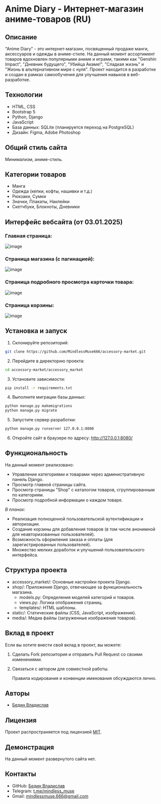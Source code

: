 # Anime Diary - Интернет-магазин аниме-товаров (RU)

## Описание
"Anime Diary" - это интернет-магазин, посвященный продаже манги, аксессуаров и одежды в аниме-стиле. На данный момент ассортимент товаров вдохновлен популярными аниме и играми, такими как "Genshin Impact", "Дневник будущего", "Убийца Акаме!", "Сладкая жизнь" и "Жизнь в альтернативном мире с нуля". Проект находится в разработке и создан в рамках самообучения для улучшения навыков в веб-разработке. 

## Технологии
- HTML, CSS
- Bootstrap 5
- Python, Django
- JavaScript
- База данных: SQLite (планируется переход на PostgreSQL)
- Дизайн: Figma, Adobe Photoshop

## Общий стиль сайта
Минимализм, аниме-стиль.

## Категории товаров
- Манга
- Одежда (кепки, кофты, нашивки и т.д.)
- Рюкзаки, Сумки
- Значки, Плакаты, Наклейки
- Скетчбуки, Блокноты, Дневники

## Интерфейс вебсайта (от 03.01.2025)
### Главная страница:
![image](https://github.com/user-attachments/assets/f1949cc2-ca9e-4b7d-81ad-f90f39e906a6)
### Страница магазина (с пагинацией):
![image](https://github.com/user-attachments/assets/6967ebf9-ca9a-42ff-b9af-bd18a229e002)
### Страница подробного просмотра карточки товара:
![image](https://github.com/user-attachments/assets/f284fa95-cb7e-4838-81f3-eb1d83bb4d71)
### Страница корзины:
![image](https://github.com/user-attachments/assets/9db2da4c-266d-4373-9261-14167901fac4)

## Установка и запуск
1. Склонируйте репозиторий:

```bash
git clone https://github.com/MindlessMuse666/accessory-market.git
```

2. Перейдите в директорию проекта:
```bash
cd accessory-market/accessory_market
```

3. Установите зависимости:
  
```bash
pip install -r requirements.txt
```

4. Выполните миграции базы данных:
  
```bash
python manage.py makemigrations
python manage.py migrate
```

5. Запустите сервер разработки:
  
```bash
python manage.py runserver 127.0.0.1:8080
```

6. Откройте сайт в браузере по адресу: http://127.0.0.1:8080/

## Функциональность
На данный момент реализовано:
- Управление категориями и товарами через административную панель Django.
- Просмотр главной страницы сайта.
- Просмотр страницы "Shop" с каталогом товаров, сгруппированным по категориям.
- Просмотр подробной информации о каждом товаре.

*В планах:*
- Реализация полноценной пользовательской аутентификации и авторизации.
- Создание корзины для добавления товаров (в том числе анонимной для неавторизованных пользователей).
- Возможность оформления заказа и оплаты (для зарегистрированных пользователей).
- Множество мелких доработок и улучшений пользовательского интерфейса.

## Структура проекта
- accessory_market/: Основные настройки проекта Django.
- shop/: Приложение Django, отвечающее за функциональность магазина.
    - models.py: Определения моделей категорий и товаров.
    - views.py: Логика отображения страниц.
    - templates/: HTML шаблоны.
- static/: Статические файлы (CSS, JavaScript, изображения).
- media/: Медиа файлы (загруженные изображения товаров).

## Вклад в проект
Если вы хотите внести свой вклад в проект, вы можете:
1. Сделать Fork репозитория и отправить Pull Request со своими изменениями.
2. Связаться с автором для совместной работы.

   Правила кодирования и конвенции именования обсуждаются лично.

## Авторы
- [Бедин Владислав](https://github.com/MindlessMuse666 "Владислав: https://github.com/MindlessMuse666")

## Лицензия
Проект распространяется под лицензией [MIT](https://opensource.org/licenses/MIT).

## Демонстрация
На данный момент развернутого сайта нет.

## Контакты
- GitHub: [Бедин Владислав](https://github.com/MindlessMuse666 "Владислав: https://github.com/MindlessMuse666")
- Telegram: [t.me/mindless_muse](t.me/mindless_muse)
- Gmail: [mindlessmuse.666@gmail.com](mailto:mindlessmuse.666@gmail.com)
